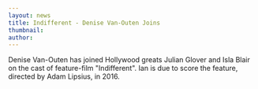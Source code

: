 ```yaml
---
layout: news
title: Indifferent - Denise Van-Outen Joins
thumbnail:
author:
---
```


Denise Van-Outen has joined Hollywood greats Julian Glover and 
Isla Blair on the cast of feature-film "Indifferent". Ian is due to 
score the feature, directed by Adam Lipsius, in 2016.